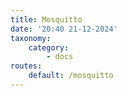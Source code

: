 ```yaml
---
title: Mosquitto
date: '20:40 21-12-2024'
taxonomy:
    category:
        - docs
routes:
    default: /mosquitto
---
```


